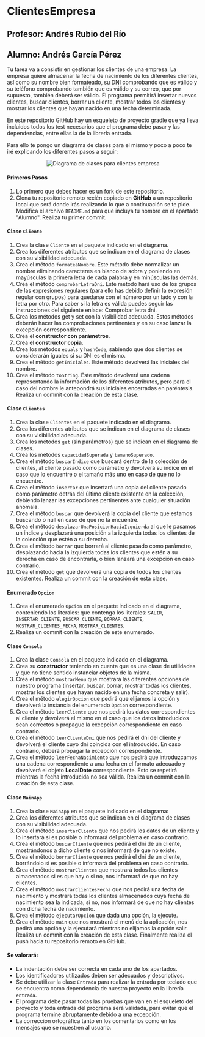 # ClientesEmpresa
## Profesor: Andrés Rubio del Río
## Alumno: Andrés García Pérez

Tu tarea va a consistir en gestionar los clientes de una empresa. La empresa quiere almacenar la fecha de nacimiento de los diferentes clientes, así como su nombre bien formateado, su DNI comprobando que es válido y su teléfono comprobando también que es válido y su correo, que por supuesto, también deberá ser válido. El programa permitirá insertar nuevos clientes, buscar clientes, borrar un cliente, mostrar todos los clientes y mostrar los clientes que hayan nacido en una fecha determinada.


En este repositorio GitHub hay un esqueleto de proyecto gradle que ya lleva incluidos todos los test necesarios que el programa debe pasar y las dependencias, entre ellas la de la librería entrada. 

Para ello te pongo un diagrama de clases para el mismo y poco a poco te iré explicando los diferentes pasos a seguir:

<div align="center"><img alt="Diagrama de clases para clientes empresa" src="src/main/resources/imgs/diagramaClases.png" />
</div>

#### Primeros Pasos

1. Lo primero que debes hacer es un fork de este repositorio.
2. Clona tu repositorio remoto recién copiado en **GitHub** a un repositorio local que será donde irás realizando lo que a continuación se te pide. Modifica el archivo `README.md` para que incluya tu nombre en el apartado "Alumno". Realiza tu primer commit.

#### Clase `Cliente`

1. Crea la clase `Cliente` en el paquete indicado en el diagrama.
2. Crea los diferentes atributos que se indican en el diagrama de clases con su visibilidad adecuada.
3. Crea el método `formateaNombre`. Este método debe normalizar un nombre eliminando caracteres en blanco de sobra y poniendo en mayúsculas la primera letra de cada palabra y en minúsculas las demás.
4. Crea el método `comprobarLetraDni`. Este método hará uso de los grupos de las expresiones regulares (para ello has debido definir la expresión regular con grupos) para quedarse con el número por un lado y con la letra por otro. Para saber si la letra es válida puedes seguir las instrucciones del siguiente enlace: Comprobar letra dni.
5. Crea los métodos get y set con la visibilidad adecuada. Estos métodos deberán hacer las comprobaciones pertinentes y en su caso lanzar la excepción correspondiente.
6. Crea el **constructor con parámetros**.
7. Crea el **constructor copia**.
8. Crea los métodos `equals` y `hashCode`, sabiendo que dos clientes se considerarán iguales si su DNI es el mismo.
9. Crea el método `getIniciales`. Este método devolverá las iniciales del nombre.
10. Crea el método `toString`. Este método devolverá una cadena representando la información de los diferentes atributos, pero para el caso del nombre le antepondrá sus iniciales encerradas en paréntesis. Realiza un commit con la creación de esta clase.

#### Clase `Clientes`

1. Crea la clase `Clientes` en el paquete indicado en el diagrama.
2. Crea los diferentes atributos que se indican en el diagrama de clases con su visibilidad adecuada.
4. Crea los métodos `get` (sin parámetros) que se indican en el diagrama de clases.
5. Crea los métodos `capacidadSuperada` y `tamanoSuperado`.
6. Crea el método `buscarIndice` que buscará dentro de la colección de clientes, al cliente pasado como parámetro y devolverá su índice en el caso que lo encuentre o el tamaño más uno en caso de que no lo encuentre.
7. Crea el método `insertar` que insertará una copia del cliente pasado como parámetro detrás del último cliente existente en la colección, debiendo lanzar las excepciones pertinentes ante cualquier situación anómala.
8. Crea el método `buscar` que devolverá la copia del cliente que estamos buscando o null en caso de que no la encuentre.
9. Crea el método `desplazarUnaPosicionHaciaIzquierda` al que le pasamos un índice y desplazará una posición a la izquierda todas los clientes de la colección que estén a su derecha.
10. Crea el método `borrar` que borrará al cliente pasado como parámetro, desplazando hacia la izquierda todas los clientes que estén a su derecha en caso de encontrarla, o bien lanzará una excepción en caso contrario.
11. Crea el método `get` que devolverá una copia de todos los clientes existentes. Realiza un commit con la creación de esta clase.

#### Enumerado `Opcion`

1. Crea el enumerado `Opcion` en el paquete indicado en el diagrama, conteniendo los literales: que contenga los literales: `SALIR`, `INSERTAR_CLIENTE`, `BUSCAR_CLIENTE`, `BORRAR_CLIENTE`, `MOSTRAR_CLIENTES_FECHA`, `MOSTRAR_CLIENTES`.
2. Realiza un commit con la creación de este enumerado.

#### Clase `Consola`

1. Crea la clase `Consola` en el paquete indicado en el diagrama.
2. Crea su **constructor** teniendo en cuenta que es una clase de utilidades y que no tiene sentido instanciar objetos de la misma.
3. Crea el método `mostrarMenu` que mostrará las diferentes opciones de nuestro programa (insertar, buscar, borrar, mostrar todas los clientes, mostrar los clientes que hayan nacido en una fecha concreta y salir).
4. Crea el método `elegirOpcion` que pedirá que elijamos la opción y devolverá la instancia del enumerado `Opcion` correspondiente.
5. Crea el método `leerCliente` que nos pedirá los datos correspondientes al cliente y devolverá el mismo en el caso que los datos introducidos sean correctos o propague la excepción correspondiente en caso contrario.
6. Crea el método `leerClienteDni` que nos pedirá el dni del cliente y devolverá el cliente cuyo dni coincida con el introducido. En caso contrario, deberá propagar la excepción correspondiente.
7. Crea el método `leerFechaNacimiento` que nos pedirá que introduzcamos una cadena correspondiente a una fecha en el formato adecuado y devolverá el objeto **LocalDate** correspondiente. Esto se repetirá mientras la fecha introducida no sea válida. Realiza un commit con la creación de esta clase.

#### Clase `MainApp`

1. Crea la clase `MainApp` en el paquete indicado en el diagrama:
2. Crea los diferentes atributos que se indican en el diagrama de clases con su visibilidad adecuada.
3. Crea el método `insertarCliente` que nos pedirá los datos de un cliente y lo insertará si es posible o informará del problema en caso contrario.
4. Crea el método `buscarCliente` que nos pedirá el dni de un cliente, mostrándonos a dicho cliente o nos informará de que no existe.
5. Crea el método `borrarCliente` que nos pedirá el dni de un cliente, borrándolo si es posible o informará del problema en caso contrario.
6. Crea el método `mostrarClientes` que mostrará todos los clientes almacenados si es que hay o si no, nos informará de que no hay clientes.
7. Crea el método `mostrarClientesFecha` que nos pedirá una fecha de nacimiento y mostrará todas los clientes almacenados cuya fecha de nacimiento sea la indicada, si no, nos informará de que no hay clientes con dicha fecha de nacimiento.
8. Crea el método `ejecutarOpcion` que dada una opción, la ejecute.
9. Crea el método `main` que nos mostrará el menú de la aplicación, nos pedirá una opción y la ejecutará mientras no elijamos la opción salir. Realiza un commit con la creación de esta clase. Finalmente realiza el push hacia tu repositorio remoto en GitHub.

#### Se valorará:

- La indentación debe ser correcta en cada uno de los apartados.
- Los identificadores utilizados deben ser adecuados y descriptivos.
- Se debe utilizar la clase `Entrada` para realizar la entrada por teclado que se encuentra como dependencia de nuestro proyecto en la librería `entrada`.
- El programa debe pasar todas las pruebas que van en el esqueleto del proyecto y toda entrada del programa será validada, para evitar que el programa termine abruptamente debido a una excepción.
- La corrección ortográfica tanto en los comentarios como en los mensajes que se muestren al usuario.

